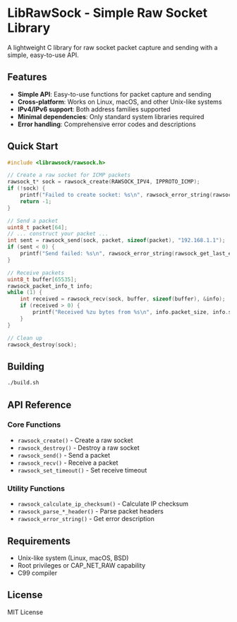 # LibRawSock - Simple Raw Socket Library

A lightweight C library for raw socket packet capture and sending with a simple, easy-to-use API.

## Features

- **Simple API**: Easy-to-use functions for packet capture and sending
- **Cross-platform**: Works on Linux, macOS, and other Unix-like systems
- **IPv4/IPv6 support**: Both address families supported
- **Minimal dependencies**: Only standard system libraries required
- **Error handling**: Comprehensive error codes and descriptions

## Quick Start

```c
#include <librawsock/rawsock.h>

// Create a raw socket for ICMP packets
rawsock_t* sock = rawsock_create(RAWSOCK_IPV4, IPPROTO_ICMP);
if (!sock) {
    printf("Failed to create socket: %s\n", rawsock_error_string(rawsock_get_last_error(sock)));
    return -1;
}

// Send a packet
uint8_t packet[64];
// ... construct your packet ...
int sent = rawsock_send(sock, packet, sizeof(packet), "192.168.1.1");
if (sent < 0) {
    printf("Send failed: %s\n", rawsock_error_string(rawsock_get_last_error(sock)));
}

// Receive packets
uint8_t buffer[65535];
rawsock_packet_info_t info;
while (1) {
    int received = rawsock_recv(sock, buffer, sizeof(buffer), &info);
    if (received > 0) {
        printf("Received %zu bytes from %s\n", info.packet_size, info.src_addr);
    }
}

// Clean up
rawsock_destroy(sock);
```

## Building

```bash
./build.sh
```

## API Reference

### Core Functions
- `rawsock_create()` - Create a raw socket
- `rawsock_destroy()` - Destroy a raw socket
- `rawsock_send()` - Send a packet
- `rawsock_recv()` - Receive a packet
- `rawsock_set_timeout()` - Set receive timeout

### Utility Functions
- `rawsock_calculate_ip_checksum()` - Calculate IP checksum
- `rawsock_parse_*_header()` - Parse packet headers
- `rawsock_error_string()` - Get error description

## Requirements

- Unix-like system (Linux, macOS, BSD)
- Root privileges or CAP_NET_RAW capability
- C99 compiler

## License

MIT License

